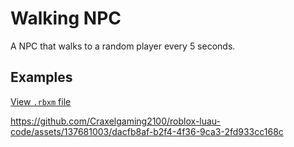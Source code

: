 # Walking NPC
A NPC that walks to a random player every 5 seconds.

## Examples
[View `.rbxm` file](server/walking-npc.rbxm)

https://github.com/Craxelgaming2100/roblox-luau-code/assets/137681003/dacfb8af-b2f4-4f36-9ca3-2fd933cc168c
